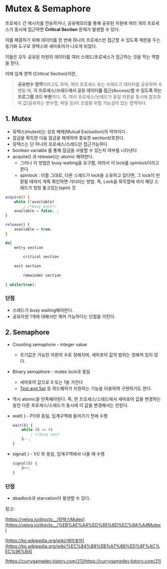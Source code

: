 # Mutex & Semaphore
프로세스 간 메시지를 전송하거나, 공유메모리를 통해 공유된 자원에 여러 개의 프로세스가 동시에 접근하면 **Critical Section** 문제가 발생할 수 있다.

이를 해결하기 위해 데이터를 한 번에 하나의 프로세스만 접근할 수 있도록 제한을 두는 동기화 도구로 뮤텍스와 세마포어가 나오게 되었다.

이들은 모두 공유된 자원의 데이터를 여러 스레드/프로세스가 접근하는 것을 막는 역할을 한다.

이때 임계 영역 (Critical Section)이란,

> **공유변수 영역**이라고도 하며, 여러 프로세스 또는 쓰레드가 데이터를 공유하며 수행될 때,
**각 프로세스/쓰레드에서 공유 데이터를 접근(Access)할 수 있도록 하는 프로그램 코드 부분**이다.
즉, 여러 프로세스/쓰레드가 동일 자원을 동시에 참조하여 값(공유하는 변수명, 파일 등)이 오염될 위험 가능성이 있는 영역이다.
> 

## 1. Mutex

- 뮤텍스(mutext)는 상호 배제(Mutual Exclustion)의 약자이다.
- 잠금을 획득한 다음 잠금을 해제하여 중요한 section보호한다.
- 뮤텍스는 단 하나의 프로세스/스레드만 접근가능하다
- boolean variable 를 통해 잠금을 사용할 수 있는지 여부를 나타낸다
- acquire() 과 release()는 atomic 해야한다.
    - 그러나 이 방법은 busy waiting을 요구함, 따라서 이 lock를 spinlock이라고 한다.
    - spinlock : 이름 그대로, 다른 스레드가 lock을 소유하고 있다면, 그 lock이 반환될 때까지 계획 확인하면 기다리는 방법. 즉, Lock을 획득할때 까지 해당 스레드가 빙빙 돌고있는(spin) 것

```jsx
acquire() {
	while (!available)
		; /*busy wait*/
	available = false; ;
}

release() {
	available = true;
}

do{
	entry section
		
		critical section
				
	exit section
		
		remainder section
				
} while(true);
```

### 단점

- 스레드가 busy waiting해야한다.
- 공유자원 1개에 대해서만 제어 가능하다는 단점을 가진다.

## 2. Semaphore

- Counting semaphore - integer value
    - 초기값은 가능한 자원의 수로 정해지며, 세마포어 값의 범위는 정해져 있지 않다.
- Binary semaphore  - mutex lock과 동일
    - 세마포어 값으로 0 또는 1을 가진다
    - [Test and Set](https://ko.wikipedia.org/wiki/Test_and_Set) 등 하드웨어가 지원하는 기능을 이용하여 구현하기도 한다.
- 역시 atomic을 만족해야한다. 즉, 한 프로세스/스레드에서 세마포어 값을 변경하는 동안 다른 프로세스/스레드가 동시에 이 값을 변경해서는 안된다.
- wait( ) - P()와 동일, 임계구역에 들어가기 전에 수행
    
    ```jsx
    wait(S) {
    	while (S <= 0)
    		; //busy wait
    	S--;
    }
    ```
    
- signal( ) - V() 와 동일, 임계구역에서 나올 때 수행
    
    ```jsx
    signal(S) {
    	S++;
    }
    ```
    

### 단점

- deadlock과 starvation이 발생할 수 있다.

참고:

[https://velog.io/@octo__/뮤텍스Mutex](https://velog.io/@octo__/%EB%AE%A4%ED%85%8D%EC%8A%A4Mutex)

[https://ko.wikipedia.org/wiki/세마포어](https://ko.wikipedia.org/wiki/%EC%84%B8%EB%A7%88%ED%8F%AC%EC%96%B4)

[https://currygamedev.tistory.com/21](https://currygamedev.tistory.com/21)
